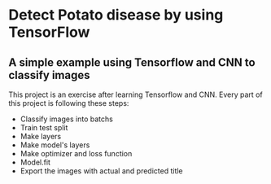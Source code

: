 # Detect Potato disease by using TensorFlow

## A simple example using Tensorflow and CNN to classify images

This project is an exercise after learning Tensorflow and CNN. Every part of this project is following these steps:
* Classify images into batchs
* Train test split
* Make layers
* Make model's layers
* Make optimizer and loss function
* Model.fit
* Export the images with actual and predicted title


